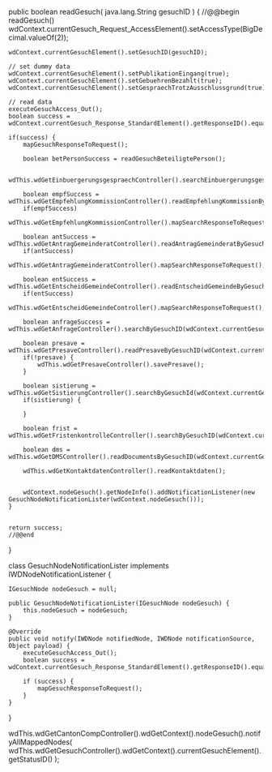 public boolean readGesuch( java.lang.String gesuchID )  {
	//@@begin readGesuch()
	wdContext.currentGesuch_Request_AccessElement().setAccessType(BigDecimal.valueOf(2));

	wdContext.currentGesuchElement().setGesuchID(gesuchID);

	// set dummy data
	wdContext.currentGesuchElement().setPublikationEingang(true);
	wdContext.currentGesuchElement().setGebuehrenBezahlt(true);
	wdContext.currentGesuchElement().setGespraechTrotzAusschlussgrund(true);

	// read data
	executeGesuchAccess_Out();
	boolean success = wdContext.currentGesuch_Response_StandardElement().getResponseID().equals("00");

	if(success) {
		mapGesuchResponseToRequest();

		boolean betPersonSuccess = readGesuchBeteiligtePerson();

		wdThis.wdGetEinbuergerungsgespraechController().searchEinbuergerungsgespraechByGesuchID(wdContext.currentGesuchElement().getGesuchID());

		boolean empfSuccess = wdThis.wdGetEmpfehlungKommissionController().readEmpfehlungKommissionByGesuchID(wdContext.currentGesuchElement().getGesuchID());
		if(empfSuccess)
			wdThis.wdGetEmpfehlungKommissionController().mapSearchResponseToRequest();

		boolean antSuccess = wdThis.wdGetAntragGemeinderatController().readAntragGemeinderatByGesuchID(wdContext.currentGesuchElement().getGesuchID());
		if(antSuccess)
			wdThis.wdGetAntragGemeinderatController().mapSearchResponseToRequest();

		boolean entSuccess = wdThis.wdGetEntscheidGemeindeController().readEntscheidGemeindeByGesuchID(wdContext.currentGesuchElement().getGesuchID());
		if(entSuccess)
			wdThis.wdGetEntscheidGemeindeController().mapSearchResponseToRequest();

		boolean anfrageSuccess = wdThis.wdGetAnfrageController().searchByGesuchID(wdContext.currentGesuchElement().getGesuchID());

		boolean presave = wdThis.wdGetPresaveController().readPresaveByGesuchID(wdContext.currentGesuchElement().getGesuchID());
		if(!presave) {
			wdThis.wdGetPresaveController().savePresave();
		}

		boolean sistierung = wdThis.wdGetSistierungController().searchByGesuchId(wdContext.currentGesuchElement().getGesuchID());
		if(sistierung) {

		}

		boolean frist = wdThis.wdGetFristenkontrolleController().searchByGesuchID(wdContext.currentGesuchElement().getGesuchID());

		boolean dms = wdThis.wdGetDMSController().readDocumentsByGesuchID(wdContext.currentGesuchElement().getGesuchID());

		wdThis.wdGetKontaktdatenController().readKontaktdaten();


		wdContext.nodeGesuch().getNodeInfo().addNotificationListener(new GesuchNodeNotificationLister(wdContext.nodeGesuch()));
	}


	return success;
	//@@end
}








class GesuchNodeNotificationLister implements IWDNodeNotificationListener {

	IGesuchNode nodeGesuch = null;

	public GesuchNodeNotificationLister(IGesuchNode nodeGesuch) {
		this.nodeGesuch = nodeGesuch;
	}

	@Override
	public void notify(IWDNode notifiedNode, IWDNode notificationSource, Object payload) {
		executeGesuchAccess_Out();
		boolean success = wdContext.currentGesuch_Response_StandardElement().getResponseID().equals("00");

		if (success) {
			mapGesuchResponseToRequest();
		}
	}

}









wdThis.wdGetCantonCompController().wdGetContext().nodeGesuch().notifyAllMappedNodes(
	wdThis.wdGetGesuchController().wdGetContext().currentGesuchElement().getStatusID()
);
